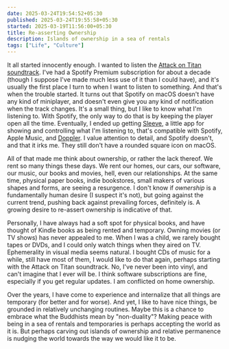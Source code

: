 ```yaml
---
date: 2025-03-24T19:54:52+05:30
published: 2025-03-24T19:55:58+05:30
started: 2025-03-19T11:56:00+05:30
title: Re-asserting Ownership
description: Islands of ownership in a sea of rentals
tags: ["Life", "Culture"]
---
```


It all started innocently enough. I wanted to listen the [Attack on Titan
soundtrack](https://en.wikipedia.org/wiki/Music_of_Attack_on_Titan). I've had a
Spotify Premium subscription for about a decade (though I suppose I've made much
less use of it than I could have), and it's usually the first place I turn to
when I want to listen to something. And that's when the trouble started. It
turns out that Spotify on macOS doesn't have any kind of miniplayer, and doesn't
even give you any kind of notification when the track changes. It's a small
thing, but I like to know what I'm listening to. With Spotify, the only way to
do that is by keeping the player open all the time. Eventually, I ended up
getting [Sleeve](https://replay.software/sleeve), a little app for showing and
controlling what I'm listening to, that's compatible with Spotify, Apple Music,
and [Doppler](https://brushedtype.co/doppler/). I value attention to detail, and
Spotify doesn't, and that it irks me. They still don't have a rounded square
icon on macOS.

All of that made me think about ownership, or rather the lack thereof. We rent
so many things these days. We rent our homes, our cars, our software, our music,
our books and movies, hell, even our relationships. At the same time, physical
paper books, indie bookstores, small makers of various shapes and forms, are
seeing a resurgence. I don't know if _ownership_ is a fundamentally human desire
(I suspect it's not), but going against the current trend, pushing back against
prevailing forces, definitely is. A growing desire to re-assert ownership is
indicative of that.

Personally, I have always had a soft spot for physical books, and have thought
of Kindle books as being rented and temporary. Owning movies (or TV shows) has
never appealed to me. When I was a child, we rarely bought tapes or DVDs, and I
could only watch things when they aired on TV. Ephemerality in visual media
seems natural. I bought CDs of music for a while, still have most of them, I
would like to do that again, perhaps starting with the Attack on Titan
soundtrack. No, I've never been into vinyl, and can't imagine that I ever will
be. I think software subscriptions are fine, especially if you get regular
updates. I am conflicted on home ownership.

Over the years, I have come to experience and internalize that all things are
temporary (for better and for worse). And yet, I like to have nice things, be
grounded in relatively unchanging routines. Maybe this is a chance to embrace
what the Buddhists mean by "non-duality"? Making peace with being in a sea of
rentals and temporaries is perhaps accepting the world as it is. But perhaps
carving out islands of ownership and relative permanence is nudging the world
towards the way we would like it to be.
